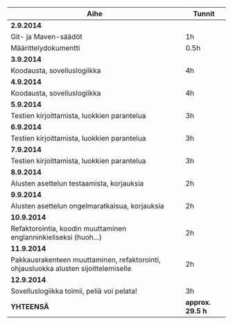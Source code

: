 |**Aihe**               |**Tunnit**|
|-----------------------|-------|
|**2.9.2014**               |       |
|Git- ja Maven-säädöt   |    1h |
|Määrittelydokumentti   |  0.5h |
|**3.9.2014**               |      |
|Koodausta, sovelluslogiikka| 4h   |
|**4.9.2014**           |      |
|Koodausta, sovelluslogiikka|  4h   |
|**5.9.2014**           |      |
|Testien kirjoittamista, luokkien parantelua|  3h   |
|**6.9.2014**           |      |
|Testien kirjoittamista, luokkien parantelua|  3h   |
|**7.9.2014**          |       |
|Testien kirjoittamista, luokkien parantelua|  3h   |
|**8.9.2014**          |           |
|Alusten asettelun testaamista, korjauksia |   2h  |
|**9.9.2014**             |             |
|Alusten asettelun ongelmaratkaisua, korjauksia | 2h   |
|**10.9.2014**             |             |
|Refaktorointia, koodin muuttaminen englanninkieliseksi (huoh...) | 2h   |
|**11.9.2014**             |             |
|Pakkausrakenteen muuttaminen, refaktorointi, ohjausluokka alusten sijoittelemiselle | 2h   |
|**12.9.2014**             |             |
|Sovelluslogiikka toimii, peliä voi pelata!   | 3h  |
|**YHTEENSÄ**            |**approx. 29.5 h**      |
